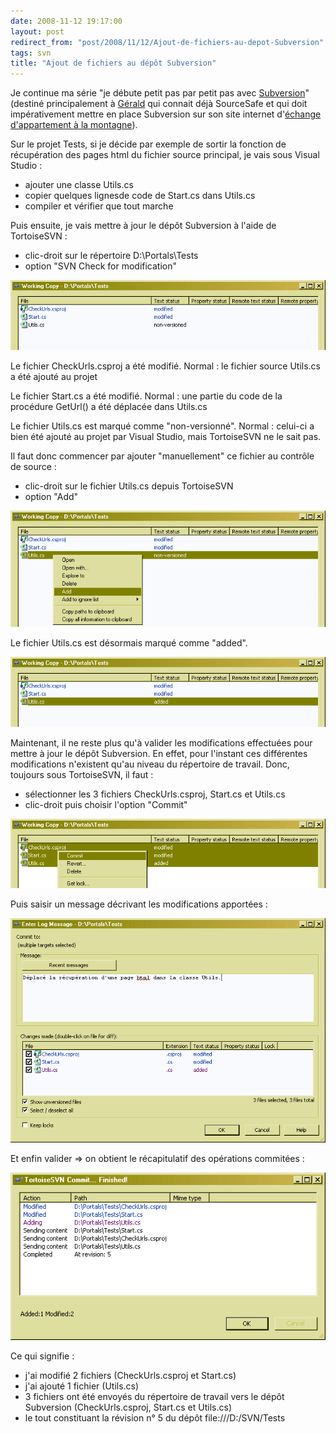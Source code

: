 ```yaml
---
date: 2008-11-12 19:17:00
layout: post
redirect_from: "post/2008/11/12/Ajout-de-fichiers-au-depot-Subversion"
tags: svn
title: "Ajout de fichiers au dépôt Subversion"
---
```


Je continue ma série "je débute petit pas par petit pas avec [Subversion](/tags/svn/)" (destiné principalement à
[Gérald](http://blog.traverseer.com/) qui connait déjà SourceSafe et
qui doit impérativement mettre en place Subversion sur son site internet
d'[échange d'appartement à la
montagne](http://traverseer.com/)).

Sur le projet Tests, si je décide par exemple de sortir la fonction de
récupération des pages html du fichier source principal, je vais sous Visual
Studio :

* ajouter une classe Utils.cs
* copier quelques lignesde code de Start.cs dans Utils.cs
* compiler et vérifier que tout marche

Puis ensuite, je vais mettre à jour le dépôt Subversion à l'aide de
TortoiseSVN :

* clic-droit sur le répertoire D:\Portals\Tests
* option "SVN Check for modification"

![](/public/2008/01-check.png)

Le fichier CheckUrls.csproj a été modifié. Normal : le fichier source
Utils.cs a été ajouté au projet

Le fichier Start.cs a été modifié. Normal : une partie du code de la
procédure GetUrl() a été déplacée dans Utils.cs

Le fichier Utils.cs est marqué comme "non-versionné". Normal : celui-ci
a bien été ajouté au projet par Visual Studio, mais TortoiseSVN ne le sait
pas.

Il faut donc commencer par ajouter "manuellement" ce fichier au contrôle de
source :

* clic-droit sur le fichier Utils.cs depuis TortoiseSVN
* option "Add"

![](/public/2008/02-add.png)

Le fichier Utils.cs est désormais marqué comme "added".

![](/public/2008/03-added.png)

Maintenant, il ne reste plus qu'à valider les modifications effectuées pour
mettre à jour le dépôt Subversion. En effet, pour l'instant ces différentes
modifications n'existent qu'au niveau du répertoire de travail. Donc, toujours
sous TortoiseSVN, il faut :

* sélectionner les 3 fichiers CheckUrls.csproj, Start.cs et Utils.cs
* clic-droit puis choisir l'option "Commit"

![](/public/2008/04-commit.png)

Puis saisir un message décrivant les modifications apportées :

![](/public/2008/05-message.png)

Et enfin valider => on obtient le récapitulatif des opérations
commitées :

![](/public/2008/06-finished.png)

Ce qui signifie :

* j'ai modifié 2 fichiers (CheckUrls.csproj et Start.cs)
* j'ai ajouté 1 fichier (Utils.cs)
* 3 fichiers ont été envoyés du répertoire de travail vers le dépôt
Subversion (CheckUrls.csproj, Start.cs et Utils.cs)
* le tout constituant la révision n° 5 du dépôt file:///D:/SVN/Tests
